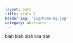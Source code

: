 ```yaml
---
layout: post
title: orals 1
header-img: "img/home-bg.jpg"
category: abstracts
---
```


blah blah blah lina tran
